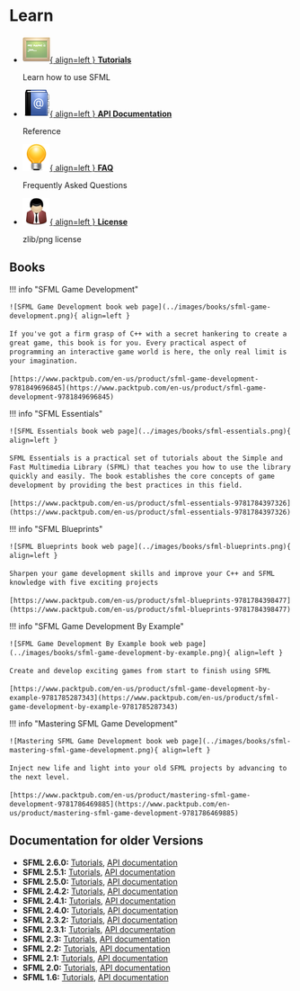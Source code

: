 # Learn

<div class="grid cards" markdown>

-   [![](../images/icons/tutorials.png){ align=left } __Tutorials__](../tutorials/2.6/index.md)

    Learn how to use SFML

-   [![](../images/icons/address_book.png){ align=left } __API Documentation__](/learn/documentation/)

    Reference

-   [![](../images/icons/tip.png){ align=left } __FAQ__](../faq.md)

    Frequently Asked Questions

-   [![](../images/icons/user.png){ align=left } __License__](../license.md)

    zlib/png license

</div>

## Books

!!! info "SFML Game Development"

    ![SFML Game Development book web page](../images/books/sfml-game-development.png){ align=left }

    If you've got a firm grasp of C++ with a secret hankering to create a great game, this book is for you. Every practical aspect of programming an interactive game world is here‚ the only real limit is your imagination.
  
    [https://www.packtpub.com/en-us/product/sfml-game-development-9781849696845](https://www.packtpub.com/en-us/product/sfml-game-development-9781849696845)

!!! info "SFML Essentials"

    ![SFML Essentials book web page](../images/books/sfml-essentials.png){ align=left }

    SFML Essentials is a practical set of tutorials about the Simple and Fast Multimedia Library (SFML) that teaches you how to use the library quickly and easily. The book establishes the core concepts of game development by providing the best practices in this field.
  
    [https://www.packtpub.com/en-us/product/sfml-essentials-9781784397326](https://www.packtpub.com/en-us/product/sfml-essentials-9781784397326)

!!! info "SFML Blueprints"

    ![SFML Blueprints book web page](../images/books/sfml-blueprints.png){ align=left }

    Sharpen your game development skills and improve your C++ and SFML knowledge with five exciting projects
  
    [https://www.packtpub.com/en-us/product/sfml-blueprints-9781784398477](https://www.packtpub.com/en-us/product/sfml-blueprints-9781784398477)

!!! info "SFML Game Development By Example"

    ![SFML Game Development By Example book web page](../images/books/sfml-game-development-by-example.png){ align=left }

    Create and develop exciting games from start to finish using SFML
  
    [https://www.packtpub.com/en-us/product/sfml-game-development-by-example-9781785287343](https://www.packtpub.com/en-us/product/sfml-game-development-by-example-9781785287343)

!!! info "Mastering SFML Game Development"

    ![Mastering SFML Game Development book web page](../images/books/sfml-mastering-sfml-game-development.png){ align=left }
    
    Inject new life and light into your old SFML projects by advancing to the next level.
  
    [https://www.packtpub.com/en-us/product/mastering-sfml-game-development-9781786469885](https://www.packtpub.com/en-us/product/mastering-sfml-game-development-9781786469885)


## Documentation for older Versions

- **SFML 2.6.0:** [Tutorials](https://www.sfml-dev.org/tutorials/2.6), [API documentation](https://www.sfml-dev.org/documentation/2.6.0)
- **SFML 2.5.1:** [Tutorials](https://www.sfml-dev.org/tutorials/2.5), [API documentation](https://www.sfml-dev.org/documentation/2.5.1)
- **SFML 2.5.0:** [Tutorials](https://www.sfml-dev.org/tutorials/2.5), [API documentation](https://www.sfml-dev.org/documentation/2.5.0)
- **SFML 2.4.2:** [Tutorials](https://www.sfml-dev.org/tutorials/2.4), [API documentation](https://www.sfml-dev.org/documentation/2.4.2)
- **SFML 2.4.1:** [Tutorials](https://www.sfml-dev.org/tutorials/2.4), [API documentation](https://www.sfml-dev.org/documentation/2.4.1)
- **SFML 2.4.0:** [Tutorials](https://www.sfml-dev.org/tutorials/2.4), [API documentation](https://www.sfml-dev.org/documentation/2.4.0)
- **SFML 2.3.2:** [Tutorials](https://www.sfml-dev.org/tutorials/2.3), [API documentation](https://www.sfml-dev.org/documentation/2.3.2)
- **SFML 2.3.1:** [Tutorials](https://www.sfml-dev.org/tutorials/2.3), [API documentation](https://www.sfml-dev.org/documentation/2.3.1)
- **SFML 2.3:** [Tutorials](https://www.sfml-dev.org/tutorials/2.3), [API documentation](https://www.sfml-dev.org/documentation/2.3)
- **SFML 2.2:** [Tutorials](https://www.sfml-dev.org/tutorials/2.2), [API documentation](https://www.sfml-dev.org/documentation/2.2)
- **SFML 2.1:** [Tutorials](https://www.sfml-dev.org/tutorials/2.1), [API documentation](https://www.sfml-dev.org/documentation/2.1)
- **SFML 2.0:** [Tutorials](https://www.sfml-dev.org/tutorials/2.0), [API documentation](https://www.sfml-dev.org/documentation/2.0)
- **SFML 1.6:** [Tutorials](https://www.sfml-dev.org/tutorials/1.6), [API documentation](https://www.sfml-dev.org/documentation/1.6)